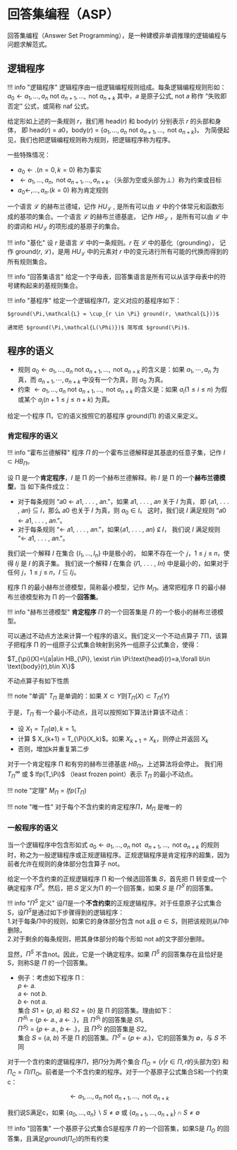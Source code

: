 # 回答集编程（ASP）

回答集编程（Answer Set Programming），是一种建模非单调推理的逻辑编程与问题求解范式。

## 逻辑程序

!!! info "逻辑程序"
    逻辑程序由一组逻辑编程规则组成。每条逻辑编程规则形如：
    $a_0\leftarrow a_1,\dots,a_n \text{ not } a_{n+1},\dots, \text{ not } a_{n+k}$
    其中，𝑎 是原子公式, not 𝑎 称作 “失败即否定” 公式，或简称 naf 公式。

给定形如上述的一条规则 𝑟，我们用 head(𝑟) 和 body(𝑟) 分别表示 𝑟 的头部和身体，
即 head(𝑟) = 𝑎0，body(𝑟) = {$a_1,\dots,a_n \text{ not } a_{n+1},\dots,\text{ not } a_{n+k}$}。
为简便起见，我们也把逻辑编程规则称为规则，把逻辑程序称为程序。

一些特殊情况：

- $a_0\leftarrow.(n=0,k=0)$ 称为事实
- $\leftarrow a_1,\dots,a_n,\text{ not } a_{n+1},\dots,a_{n+k}.$（头部为空或头部为$\bot$）称为约束或目标
- $a_0\leftarrow,\dots,a_n.(k=0)$ 称为肯定规则

一个语言 $\mathcal{L}$ 的赫布兰德域，记作 $HU_{\mathcal{L}}$ ,
是所有可以由 $\mathcal{L}$ 中的个体常元和函数形成的基项的集合。一个语言 $\mathcal{L}$ 的赫布兰德基底，
记作 $HB_{\mathcal{L}}$ ，是所有可以由 $\mathcal{L}$ 中的谓词和 $HU_{\mathcal{L}}$ 的项形成的基原子的集合。


!!! info "基化"
    设 $r$ 是语言 $\mathcal{L}$ 中的一条规则。𝑟 在 $\mathcal{L}$ 中的基化（grounding），
    记作 ground(𝑟, $\mathcal{L}$)，是用 $HU_{\mathcal{L}}$ 中的元素对 𝑟 中的变元进行所有可能的代换而得到的所有规则集合。


!!! info "回答集语言"
    给定一个字母表，回答集语言是所有可以从该字母表中的符号建构起来的基规则集合。

!!! info "基程序"
    给定一个逻辑程序$\Pi$，定义对应的基程序如下：

    $ground(\Pi,\mathcal{L} = \cup_{r \in \Pi} ground(r, \mathcal{L}))$
    
    通常把 $ground(\Pi,\mathcal{L(\Phi)})$ 简写成 $ground(\Pi)$.



## 程序的语义

- 规则 $a_0\leftarrow a_1,\dots,a_n \text{ not } a_{n+1},\dots, \text{ not } a_{n+k}$
的含义是：如果 $a_1, \cdots,a_n$ 为真，而 $a_{n+1},\cdots,a_{n+k}$ 中没有一个为真，则 $a_0$ 为真。
- 约束 $\leftarrow a_1,\dots,a_n \text{ not } a_{n+1},\dots, \text{ not } a_{n+k}$
的含义是：如果 $a_i(1\leq i \leq n)$ 为假或某个 $a_j(n+1\leq j \leq n+k)$ 为真。

给定一个程序 Π，它的语义按照它的基程序 ground(Π) 的语义来定义。

### 肯定程序的语义

!!! info "霍布兰德解释"
    程序 $\Pi$ 的一个霍布兰德解释是其基底的任意子集，记作 $I\subset HB_{\Pi}$。

设 Π 是一个**肯定程序**，𝐼 是 Π 的一个赫布兰德解释。称 𝐼 是 Π 的一个**赫布兰德模型**，当
如下条件成立：

- 对于每条规则 “𝑎0 ← 𝑎1, . . . , 𝑎𝑛.”，如果 𝑎1, . . . , 𝑎𝑛 关于 𝐼 为真，
即 {𝑎1, . . . , 𝑎𝑛} ⊆ 𝐼，那么 𝑎0 也关于 𝐼 为真，则 $a_0\in I$。
这时，我们说 𝐼 满足规则 “𝑎0 ← 𝑎1, . . . , 𝑎𝑛.”。
- 对于每条规则 “← 𝑎1, . . . , 𝑎𝑛.”，如果{𝑎1, . . . , 𝑎𝑛} ⊈ 𝐼，
我们说 𝐼 满足规则 “← 𝑎1, . . . , 𝑎𝑛.”。

我们说一个解释 𝐼 在集合 $\{I_1,\dots,I_n\}$ 中是极小的，
如果不存在一个 𝑗，1 ≤ 𝑗 ≤ 𝑛，使得 𝐼𝑗 是 𝐼 的真子集。
我们说一个解释 𝐼 在集合 {𝐼1, . . . , 𝐼𝑛} 中是最小的，如果对于任何 𝑗，1 ≤ 𝑗 ≤ 𝑛，𝐼 ⊆ 𝐼𝑗。

程序 Π 的最小赫布兰德模型，简称最小模型，记作 $M_{\Pi}$。通常把程序 Π 的最小赫布兰德模型称为 Π 的一个**回答集**。

!!! info "赫布兰德模型"
    **肯定程序** $\Pi$ 的一个回答集是 $\Pi$ 的一个极小的赫布兰德模型。

可以通过不动点方法来计算一个程序的语义。我们定义一个不动点算子 𝑇Π，该算子把程序 Π 的一组原子公式集合映射到另外一组原子公式集合，使得：

$T_{\pi}(X)=\{a|a\in HB_{\Pi}, \exist r\in \Pi:\text{head}(r)=a,\forall b\in \text{body}(r),b\in X\}$

不动点算子有如下性质

!!! note "单调"
    $T_\Pi$ 是单调的：如果 $X\subset Y\text{则}T_\Pi(X)\subset T_\Pi(Y)$

于是，$T_\Pi$ 有一个最小不动点，且可以按照如下算法计算该不动点：

- 设 $X_1=T_\Pi(\emptyset), k=1$。
- 计算 $ X_{k+1} = T_{\Pi}(X_k)$。如果 $X_{k+1}=X_k$，则停止并返回 $X_k$
- 否则，增加k并重复第二步

对于一个肯定程序 Π 和有穷的赫布兰德基底 $HB_\Pi$，上述算法将会停止。
我们用 $T_\Pi^\infty$ 或 $ lfp(T_\Pi)$ （least frozen point）表示 $T_\Pi$ 的最小不动点。

!!! note "定理"
    $M_\Pi = lfp(T_\Pi)$

!!! note "唯一性"
    对于每个不含约束的肯定程序$\Pi$，$M_\Pi$ 是唯一的


### 一般程序的语义

当一个逻辑程序中包含形如式 $a_0\leftarrow a_1,\dots,a_n \text{ not }\ a_{n+1},\dots, \text{ not } a_{n+k}$
的规则时，称之为一般逻辑程序或正规逻辑程序。正规逻辑程序是肯定程序的超集，因为前者允许在规则的身体部分包含算子 not。

给定一个不含约束的正规逻辑程序 Π 和一个候选回答集 𝑆，首先把 Π 转变成一个确定程序 $Π
^𝑆$。然后，把 𝑆 定义为Π 的一个回答集，如果 𝑆 是 $Π^𝑆$ 的回答集。

!!! info "$\Pi^S$ 定义"
    设$\Pi$是一个**不含约束**的正规逻辑程序。对于任意原子公式集合S，设$\Pi^S$是通过如下步骤得到的逻辑程序：  
    1.对于每条$\Pi$中的规则，如果它的身体部分包含 not a且 $a\in S$，则把该规则从$\Pi$中删除。  
    2.对于剩余的每条规则，把其身体部分的每个形如 not a的文字部分删除。

显然，$\Pi^S$ 不含not。因此，它是一个确定程序。如果 $\Pi^S$ 的回答集存在且恰好是S，则称S是 $\Pi$ 的一个回答集。

- 例子：考虑如下程序 Π：  
𝑝 ← 𝑎.  
𝑎 ← not 𝑏.  
𝑏 ← not 𝑎.  
集合 𝑆1 = {𝑝, 𝑎} 和 𝑆2 = {𝑏} 是 Π 的回答集。理由如下：  
$Π^{𝑆_1}$ = {𝑝 ← 𝑎., 𝑎 ← .}，且 $Π^{𝑆_1}$ 的回答集是 𝑆1。  
$Π^{𝑆_2}$ = {𝑝 ← 𝑎., 𝑏 ← .}，且 $Π^{𝑆_2}$ 的回答集是 𝑆2。  
集合 𝑆 = {𝑎, 𝑏} 不是 Π 的回答集。$Π^𝑆$ = {𝑝 ← 𝑎.}，它的回答集为 ∅，与 𝑆 不同  


对于一个含约束的逻辑程序$\Pi$，把$\Pi$分为两个集合 $\Pi_O=\{r|r\in\Pi,r\text{的头部为空}\}$
和 $\Pi_C=\Pi / \Pi_O$。前者是一个不含约束的程序。对于一个基原子公式集合S和一个约束c：

$$
\leftarrow a_1,\dots,a_n \text{ not } a_{n+1},\dots, \text{ not } a_{n+k}
$$

我们说S满足c，如果 $\{a_0,\dots,a_n\} \backslash S\neq \emptyset$ 或 $\{a_{n+1},\dots,a_{n+k}\}\cap S\neq \emptyset$


!!! info "回答集"
    一个基原子公式集合S是程序 $\Pi$ 的一个回答集，如果S是 $\Pi_O$ 的回答集，且满足$ground(\Pi_C)$的所有约束

